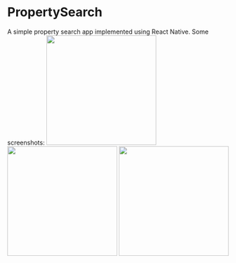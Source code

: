 # PropertySearch
A simple property search app implemented using React Native. Some screenshots:
<img src="http://i.imgur.com/RbnG9zD.png" width="250">
<img src="http://i.imgur.com/e5rKAph.png" width="250">
<img src="http://i.imgur.com/fc2fPVQ.png" width="250">
